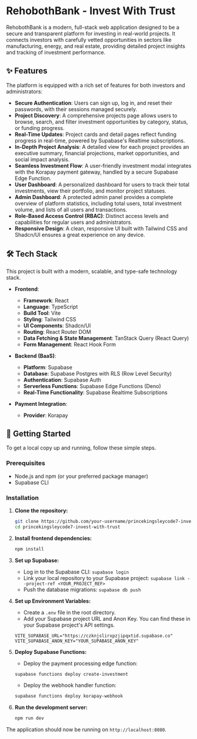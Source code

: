 # RehobothBank - Invest With Trust

RehobothBank is a modern, full-stack web application designed to be a secure and transparent platform for investing in real-world projects. It connects investors with carefully vetted opportunities in sectors like manufacturing, energy, and real estate, providing detailed project insights and tracking of investment performance.

## ✨ Features

The platform is equipped with a rich set of features for both investors and administrators:

-   **Secure Authentication**: Users can sign up, log in, and reset their passwords, with their sessions managed securely.
-   **Project Discovery**: A comprehensive projects page allows users to browse, search, and filter investment opportunities by category, status, or funding progress.
-   **Real-Time Updates**: Project cards and detail pages reflect funding progress in real-time, powered by Supabase's Realtime subscriptions.
-   **In-Depth Project Analysis**: A detailed view for each project provides an executive summary, financial projections, market opportunities, and social impact analysis.
-   **Seamless Investment Flow**: A user-friendly investment modal integrates with the Korapay payment gateway, handled by a secure Supabase Edge Function.
-   **User Dashboard**: A personalized dashboard for users to track their total investments, view their portfolio, and monitor project statuses.
-   **Admin Dashboard**: A protected admin panel provides a complete overview of platform statistics, including total users, total investment volume, and lists of all users and transactions.
-   **Role-Based Access Control (RBAC)**: Distinct access levels and capabilities for regular users and administrators.
-   **Responsive Design**: A clean, responsive UI built with Tailwind CSS and Shadcn/UI ensures a great experience on any device.

## 🛠️ Tech Stack

This project is built with a modern, scalable, and type-safe technology stack.

-   **Frontend**:
    -   **Framework**: React
    -   **Language**: TypeScript
    -   **Build Tool**: Vite
    -   **Styling**: Tailwind CSS
    -   **UI Components**: Shadcn/UI
    -   **Routing**: React Router DOM
    -   **Data Fetching & State Management**: TanStack Query (React Query)
    -   **Form Management**: React Hook Form

-   **Backend (BaaS)**:
    -   **Platform**: Supabase
    -   **Database**: Supabase Postgres with RLS (Row Level Security)
    -   **Authentication**: Supabase Auth
    -   **Serverless Functions**: Supabase Edge Functions (Deno)
    -   **Real-Time Functionality**: Supabase Realtime Subscriptions

-   **Payment Integration**:
    -   **Provider**: Korapay

## 🚀 Getting Started

To get a local copy up and running, follow these simple steps.

### Prerequisites

-   Node.js and npm (or your preferred package manager)
-   Supabase CLI

### Installation

1.  **Clone the repository:**
    ```sh
    git clone https://github.com/your-username/princekingsleycode7-invest-with-trust.git
    cd princekingsleycode7-invest-with-trust
    ```

2.  **Install frontend dependencies:**
    ```sh
    npm install
    ```

3.  **Set up Supabase:**
    -   Log in to the Supabase CLI: `supabase login`
    -   Link your local repository to your Supabase project: `supabase link --project-ref <YOUR_PROJECT_REF>`
    -   Push the database migrations: `supabase db push`

4.  **Set up Environment Variables:**
    -   Create a `.env` file in the root directory.
    -   Add your Supabase project URL and Anon Key. You can find these in your Supabase project's API settings.

    ```env
    VITE_SUPABASE_URL="https://czknjslirxpzjipqxtid.supabase.co"
    VITE_SUPABASE_ANON_KEY="YOUR_SUPABASE_ANON_KEY"
    ```

5.  **Deploy Supabase Functions:**
    -   Deploy the payment processing edge function:
    ```sh
    supabase functions deploy create-investment
    ```
    -   Deploy the webhook handler function:
    ```sh
    supabase functions deploy korapay-webhook
    ```

6.  **Run the development server:**
    ```sh
    npm run dev
    ```

The application should now be running on `http://localhost:8080`.
